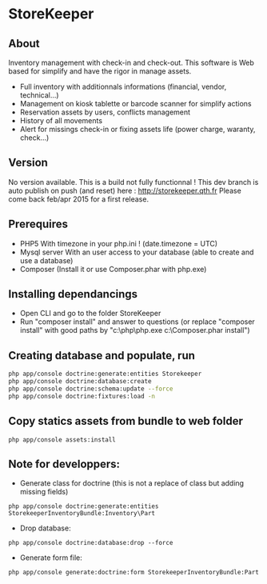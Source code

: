 StoreKeeper
===========

About
---
Inventory management with check-in and check-out.
This software is Web based for simplify and have the rigor in manage assets.
- Full inventory with additionnals informations (financial, vendor, technical...)
- Management on kiosk tablette or barcode scanner for simplify actions
- Reservation assets by users, conflicts management
- History of all movements
- Alert for missings check-in or fixing assets life (power charge, waranty, check...)


Version
---
No version available. This is a build not fully functionnal !
This dev branch is auto publish on push (and reset) here : http://storekeeper.qth.fr
Please come back feb/apr 2015 for a first release.


Prerequires
---
- PHP5
    With timezone in your php.ini ! (date.timezone = UTC)
- Mysql server
    With an user access to your database (able to create and use a database)
- Composer (Install it or use Composer.phar with php.exe)


Installing dependancings
---
- Open CLI and go to the folder StoreKeeper
- Run "composer install" and answer to questions (or replace "composer install" with good paths by "c:\php\php.exe c:\Composer.phar install")


Creating database and populate, run
---
```bash
php app/console doctrine:generate:entities Storekeeper
php app/console doctrine:database:create
php app/console doctrine:schema:update --force
php app/console doctrine:fixtures:load -n
```


Copy statics assets from bundle to web folder
---
```
php app/console assets:install
```


Note for developpers:
---

- Generate class for doctrine (this is not a replace of class but adding missing fields)
```
php app/console doctrine:generate:entities StorekeeperInventoryBundle:Inventory\Part
```

- Drop database:
```
php app/console doctrine:database:drop --force
```

- Generate form file:
```
php app/console generate:doctrine:form StorekeeperInventoryBundle:Part
```